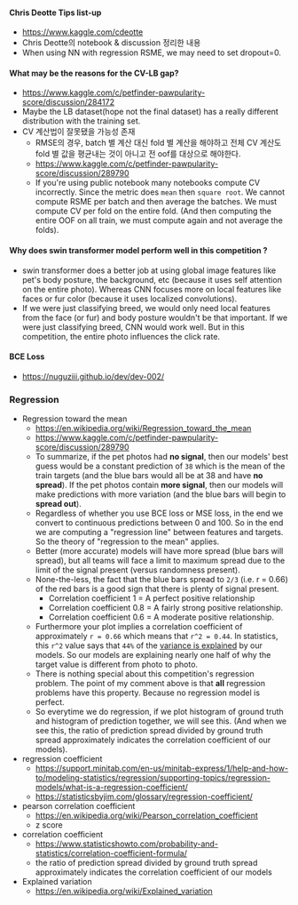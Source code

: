 #### Chris Deotte Tips list-up

* https://www.kaggle.com/cdeotte
* Chris Deotte의 notebook & discussion 정리한 내용
* When using NN with regression RSME, we may need to set dropout=0.





#### What may be the reasons  for the CV-LB gap?

* https://www.kaggle.com/c/petfinder-pawpularity-score/discussion/284172
* Maybe the LB dataset(hope not the final dataset) has a really different distribution with the training set.
* CV 계산법이 잘못됐을 가능성 존재
  * RMSE의 경우, batch 별 계산 대신 fold 별 계산을 해야하고 전체 CV 계산도 fold 별 값을 평균내는 것이 아니고 전 oof를 대상으로 해야한다.
  * https://www.kaggle.com/c/petfinder-pawpularity-score/discussion/289790
  * If you're using public notebook many notebooks compute CV incorrectly. Since the metric does `mean` then `square root`. We cannot compute RSME per batch and then average the batches. We must compute CV per fold on the entire fold. (And then computing the entire OOF on all train, we must compute again and not average the folds).



#### Why does swin transformer model perform well in this competition ?

* swin transformer does a better job at using global image features like pet's body posture, the background, etc (because it uses self attention on the entire photo). Whereas CNN focuses more on local features like faces or fur color (because it uses localized convolutions).
* If we were just classifying breed, we would only need local features from the face (or fur) and body posture wouldn't be that important. If we were just classifying breed, CNN would work well. But in this competition, the entire photo influences the click rate.



#### BCE Loss

* https://nuguziii.github.io/dev/dev-002/



### Regression

* Regression toward the mean
  * https://en.wikipedia.org/wiki/Regression_toward_the_mean
  * https://www.kaggle.com/c/petfinder-pawpularity-score/discussion/289790
  * To summarize, if the pet photos had **no signal**, then our models' best guess would be a constant prediction of `38` which is the mean of the train targets (and the blue bars would all be at 38 and have **no spread**). If the pet photos contain **more signal**, then our models will make predictions with more variation (and the blue bars will begin to **spread out**).
  * Regardless of whether you use BCE loss or MSE loss, in the end we convert to continuous predictions between 0 and 100. So in the end we are computing a "regression line" between features and targets. So the theory of "regression to the mean" applies.
  * Better (more accurate) models will have more spread (blue bars will spread), but all teams will face a limit to maximum spread due to the limit of the signal present (versus randomness present).
  * None-the-less, the fact that the blue bars spread to `2/3` (i.e. r = 0.66) of the red bars is a good sign that there is plenty of signal present.
    * Correlation coefficient 1 = A perfect positive relationship
    * Correlation coefficient 0.8 = A fairly strong positive relationship.
    * Correlation coefficient 0.6 = A moderate positive relationship.
  * Furthermore your plot implies a correlation coefficient of approximately `r = 0.66` which means that `r^2 = 0.44`. In statistics, this `r^2` value says that `44%` of the [variance is explained](https://en.wikipedia.org/wiki/Explained_variation) by our models. So our models are explaining nearly one half of why the target value is different from photo to photo.
  * There is nothing special about this competition's regression problem. The point of my comment above is that **all** regression problems have this property. Because no regression model is perfect.
  * So everytime we do regression, if we plot histogram of ground truth and histogram of prediction together, we will see this. (And when we see this, the ratio of prediction spread divided by ground truth spread approximately indicates the correlation coefficient of our models).
* regression coefficient
  * https://support.minitab.com/en-us/minitab-express/1/help-and-how-to/modeling-statistics/regression/supporting-topics/regression-models/what-is-a-regression-coefficient/
  * https://statisticsbyjim.com/glossary/regression-coefficient/
* pearson correlation coefficient
  * https://en.wikipedia.org/wiki/Pearson_correlation_coefficient
  * z score
* correlation coefficient
  * https://www.statisticshowto.com/probability-and-statistics/correlation-coefficient-formula/
  * the ratio of prediction spread divided by ground truth spread approximately indicates the correlation coefficient of our models
* Explained variation
  * https://en.wikipedia.org/wiki/Explained_variation
